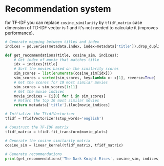# Recommendation system

for TF-IDF you can replace `cosine_similarity` by `tfidf_matrix` case dimension of TD-IDF vector is 1 and it's not needed to calculate it (improves performance). 

```python 
# Generate mapping between titles and index
indices = pd.Series(metadata.index, index=metadata['title']).drop_duplicates()

def get_recommendations(title, cosine_sim, indices):
    # Get index of movie that matches title
    idx = indices[title]
    # Sort the movies based on the similarity scores
    sim_scores = list(enumerate(cosine_sim[idx]))
    sim_scores = sorted(sim_scores, key=lambda x: x[1], reverse=True)
    # Get the scores for 10 most similar movies
    sim_scores = sim_scores[1:11]
    # Get the movie indices
    movie_indices = [i[0] for i in sim_scores]
    # Return the top 10 most similar movies
    return metadata['title'].iloc[movie_indices]

# Initialize the TfidfVectorizer 
tfidf = TfidfVectorizer(stop_words='english')

# Construct the TF-IDF matrix
tfidf_matrix = tfidf.fit_transform(movie_plots)

# Generate the cosine similarity matrix
cosine_sim = linear_kernel(tfidf_matrix, tfidf_matrix)
 
# Generate recommendations 
print(get_recommendations('The Dark Knight Rises', cosine_sim, indices))
```

